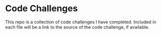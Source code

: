 # Code Challenges

This repo is a collection of code challenges I have completed. Included in each file will be a link to the source of the code challenge, if available.